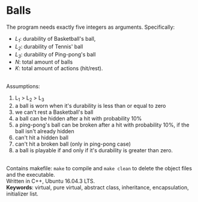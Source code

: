 # Balls
The program needs exactly five integers as arguments. Specifically:
- *L<sub>1</sub>*: durability of Basketball's ball, 
- *L<sub>2</sub>*: durability of Tennis' ball
- *L<sub>3</sub>*: durability of Ping-pong's ball
- *N*: total amount of balls
- *K*: total amount of actions (hit/rest).

</br>Assumptions:
1. L<sub>1</sub> > L<sub>2</sub> > L<sub>3</sub>
2. a ball is worn when it's durability is less than or equal to zero 
3. we can't rest a Basketball's ball 
4. a ball can be hidden after a hit with probability 10%
5. a ping-pong's ball can be broken after a hit with probability 10%, if the ball isn't already hidden
6. can't hit a hidden ball
7. can't hit a broken ball (only in ping-pong case)
8. a ball is playable if and only if it's durability is greater than zero.  

</br>Contains makefile: `make` to compile and `make clean` to delete the object files and the executable.
</br>Written in C++, Ubuntu 16.04.3 LTS.
</br>__Keywords__: virtual, pure virtual, abstract class, inheritance, encapsulation, initializer list.
